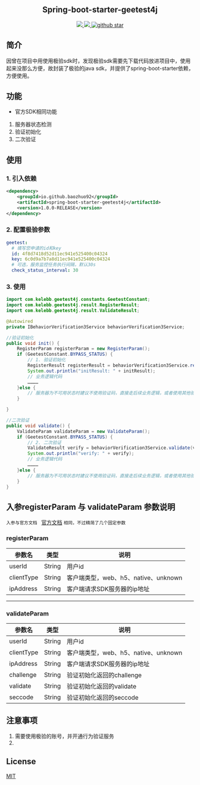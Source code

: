 ## <center>Spring-boot-starter-geetest4j</center>



<p align="center">
	<a target="_blank" href="https://central.sonatype.com/artifact/io.github.baozhuo92/spring-boot-starter-geetest4j">
		<img src="https://img.shields.io/maven-central/v/io.github.baozhuo92/spring-boot-starter-geetest4j" />
	</a>
	<a target="_blank" href="https://opensource.org/licenses/MIT">
		<img src="https://img.shields.io/github/license/baozhuo92/spring-boot-starter-geetest4j" />
	</a>
	<a target="_blank" href='https://github.com/baozhuo92/spring-boot-starter-geetest4j'>
		<img src="https://img.shields.io/github/stars/baozhuo92/spring-boot-starter-geetest4j" alt="github star"/>
	</a>
</p>

## 简介
因曾在项目中用使用极验sdk时，发现极验sdk需要先下载代码放进项目中，使用起来没那么方便，故封装了极验的java sdk，并提供了spring-boot-starter依赖，方便使用。

## 功能
- 官方SDK相同功能
1. 服务器状态检测
2. 验证初始化
3. 二次验证

## 使用
### 1. 引入依赖
```xml
<dependency>
    <groupId>io.github.baozhuo92</groupId>
    <artifactId>spring-boot-starter-geetest4j</artifactId>
    <version>1.0.0-RELEASE</version>
</dependency>
```
### 2. 配置极验参数
```yaml
geetest:
  # 填写您申请的id和key
  id: 4f8d7418d52d11ec941e525400c04324
  key: 6c0d9a7b7a8d11ec941e525400c04324
  # 可选，服务监控任务执行间隔，默认30s
  check_status_interval: 30
``` 
    
### 3. 使用

```java
import com.kelebb.geetest4j.constants.GeetestConstant;
import com.kelebb.geetest4j.result.RegisterResult;
import com.kelebb.geetest4j.result.ValidateResult;

@Autowired
private IBehaviorVerification3Service behaviorVerification3Service;

//验证初始化
public void init() {
    RegisterParam registerParam = new RegisterParam();
    if (GeetestConstant.BYPASS_STATUS) {
        // 1. 验证初始化
        RegisterResult registerResult = behaviorVerification3Service.register(registerParam);
        System.out.println("initResult: " + initResult);
        // 业务逻辑代码
        …………
    }else {
        // 服务器为不可用状态时建议不使用验证码，直接走后续业务逻辑，或者使用其他验证码
    }

}

//二次验证
public void validate() {
    ValidateParam validateParam = new ValidateParam();
    if (GeetestConstant.BYPASS_STATUS) {
        // 2. 二次验证
        ValidateResult verify = behaviorVerification3Service.validate(validateParam);
        System.out.println("verify: " + verify);
        // 业务逻辑代码
        …………
    }else {
        // 服务器为不可用状态时建议不使用验证码，直接走后续业务逻辑，或者使用其他验证码
    }
}
```

## 入参registerParam 与 validateParam 参数说明

`入参与官方文档 `
[官方文档](https://docs.geetest.com/sensebot/apirefer/api/server#register-php-%E8%AF%B7%E6%B1%82%E5%8F%82%E6%95%B0)
`相同，不过精简了几个固定参数`

### registerParam

| 参数名 | 类型 | 说明                   |
| ---- | ---- |----------------------|
| userId | String | 用户id                 |
| clientType | String | 客户端类型，web、h5、native、unknown |
| ipAddress | String | 客户端请求SDK服务器的ip地址               |

------

### validateParam

| 参数名 | 类型 | 说明 |
| ---- | ---- | ---- |
| userId | String | 用户id |
| clientType | String | 客户端类型，web、h5、native、unknown |
| ipAddress | String | 客户端请求SDK服务器的ip地址 |
| challenge | String | 验证初始化返回的challenge |
| validate | String | 验证初始化返回的validate |
| seccode | String | 验证初始化返回的seccode |

## 注意事项
1. 需要使用极验的账号，并开通行为验证服务
2. 


## License

[MIT](https://opensource.org/licenses/MIT)